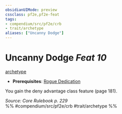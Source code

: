 ```yaml
---
obsidianUIMode: preview
cssclass: pf2e,pf2e-feat
tags:
- compendium/src/pf2e/crb
- trait/archetype
aliases: ["Uncanny Dodge"]
---
```

# Uncanny Dodge  *Feat 10*  
[archetype](archetype.md "Archetype Feat Trait")  

- **Prerequisites**: [Rogue Dedication](rogue-dedication.md)

You gain the deny advantage class feature (page 181).

*Source: Core Rulebook p. 229*  
%% #compendium/src/pf2e/crb #trait/archetype %%